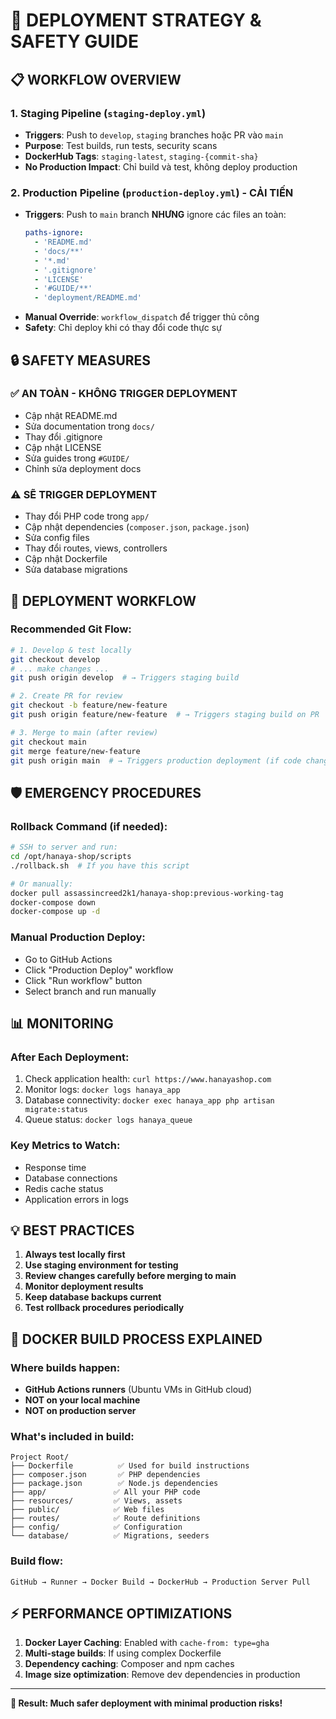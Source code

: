# 🚀 DEPLOYMENT STRATEGY & SAFETY GUIDE

## 📋 **WORKFLOW OVERVIEW**

### 1. **Staging Pipeline** (`staging-deploy.yml`)
- **Triggers**: Push to `develop`, `staging` branches hoặc PR vào `main`
- **Purpose**: Test builds, run tests, security scans
- **DockerHub Tags**: `staging-latest`, `staging-{commit-sha}`
- **No Production Impact**: Chỉ build và test, không deploy production

### 2. **Production Pipeline** (`production-deploy.yml`) - **CẢI TIẾN**
- **Triggers**: Push to `main` branch **NHƯNG** ignore các files an toàn:
  ```yaml
  paths-ignore:
    - 'README.md'
    - 'docs/**'
    - '*.md'
    - '.gitignore'
    - 'LICENSE'
    - '#GUIDE/**'
    - 'deployment/README.md'
  ```
- **Manual Override**: `workflow_dispatch` để trigger thủ công
- **Safety**: Chỉ deploy khi có thay đổi code thực sự

## 🔒 **SAFETY MEASURES**

### ✅ **AN TOÀN - KHÔNG TRIGGER DEPLOYMENT**
- Cập nhật README.md
- Sửa documentation trong `docs/`
- Thay đổi .gitignore
- Cập nhật LICENSE
- Sửa guides trong `#GUIDE/`
- Chỉnh sửa deployment docs

### ⚠️ **SẼ TRIGGER DEPLOYMENT**
- Thay đổi PHP code trong `app/`
- Cập nhật dependencies (`composer.json`, `package.json`)
- Sửa config files
- Thay đổi routes, views, controllers
- Cập nhật Dockerfile
- Sửa database migrations

## 🎯 **DEPLOYMENT WORKFLOW**

### **Recommended Git Flow:**
```bash
# 1. Develop & test locally
git checkout develop
# ... make changes ...
git push origin develop  # → Triggers staging build

# 2. Create PR for review
git checkout -b feature/new-feature
git push origin feature/new-feature  # → Triggers staging build on PR

# 3. Merge to main (after review)
git checkout main
git merge feature/new-feature
git push origin main  # → Triggers production deployment (if code changes)
```

## 🛡️ **EMERGENCY PROCEDURES**

### **Rollback Command** (if needed):
```bash
# SSH to server and run:
cd /opt/hanaya-shop/scripts
./rollback.sh  # If you have this script

# Or manually:
docker pull assassincreed2k1/hanaya-shop:previous-working-tag
docker-compose down
docker-compose up -d
```

### **Manual Production Deploy**:
- Go to GitHub Actions
- Click "Production Deploy" workflow
- Click "Run workflow" button
- Select branch and run manually

## 📊 **MONITORING**

### **After Each Deployment**:
1. Check application health: `curl https://www.hanayashop.com`
2. Monitor logs: `docker logs hanaya_app`
3. Database connectivity: `docker exec hanaya_app php artisan migrate:status`
4. Queue status: `docker logs hanaya_queue`

### **Key Metrics to Watch**:
- Response time
- Database connections
- Redis cache status
- Application errors in logs

## 💡 **BEST PRACTICES**

1. **Always test locally first**
2. **Use staging environment for testing**
3. **Review changes carefully before merging to main**
4. **Monitor deployment results**
5. **Keep database backups current**
6. **Test rollback procedures periodically**

## 🔧 **DOCKER BUILD PROCESS EXPLAINED**

### **Where builds happen:**
- **GitHub Actions runners** (Ubuntu VMs in GitHub cloud)
- **NOT on your local machine**
- **NOT on production server**

### **What's included in build:**
```
Project Root/
├── Dockerfile          ✅ Used for build instructions
├── composer.json       ✅ PHP dependencies
├── package.json        ✅ Node.js dependencies  
├── app/               ✅ All your PHP code
├── resources/         ✅ Views, assets
├── public/            ✅ Web files
├── routes/            ✅ Route definitions
├── config/            ✅ Configuration
└── database/          ✅ Migrations, seeders
```

### **Build flow:**
```
GitHub → Runner → Docker Build → DockerHub → Production Server Pull
```

## ⚡ **PERFORMANCE OPTIMIZATIONS**

1. **Docker Layer Caching**: Enabled with `cache-from: type=gha`
2. **Multi-stage builds**: If using complex Dockerfile
3. **Dependency caching**: Composer and npm caches
4. **Image size optimization**: Remove dev dependencies in production

---

**🎉 Result: Much safer deployment with minimal production risks!**